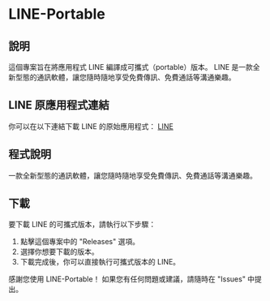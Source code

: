 # LINE-Portable

## 說明
這個專案旨在將應用程式 LINE 編譯成可攜式（portable）版本。 LINE 是一款全新型態的通訊軟體，讓您隨時隨地享受免費傳訊、免費通話等溝通樂趣。

## LINE 原應用程式連結
你可以在以下連結下載 LINE 的原始應用程式：
[LINE](https://line.me)

## 程式說明
一款全新型態的通訊軟體，讓您隨時隨地享受免費傳訊、免費通話等溝通樂趣。

## 下載
要下載 LINE 的可攜式版本，請執行以下步驟：
1. 點擊這個專案中的 "Releases" 選項。
2. 選擇你想要下載的版本。
3. 下載完成後，你可以直接執行可攜式版本的 LINE。

感謝您使用 LINE-Portable！ 如果您有任何問題或建議，請隨時在 "Issues" 中提出。
